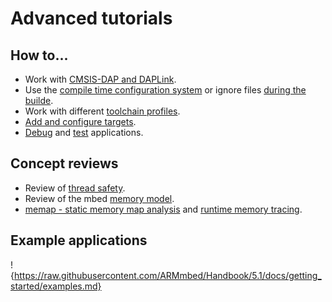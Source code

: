 
# Advanced tutorials

## How to...

* Work with [CMSIS-DAP and DAPLink](DAP.md).
* Use the [compile time configuration system](config_system.md) or ignore files [during the builde](mbedignore.md).
* Work with different [toolchain profiles](toolchain_profiles.md).
* [Add and configure targets](mbed_targets.md).
* [Debug](debugging.md) and [test](testing.md) applications.


## Concept reviews

* Review of [thread safety](../concepts/thread_safety.md).
* Review of the mbed [memory model](../concepts/memory_model.md).
* [memap - static memory map analysis](../concepts/memap.md) and [runtime memory tracing](runtime_mem_trace.md).

## Example applications

!{https://raw.githubusercontent.com/ARMmbed/Handbook/5.1/docs/getting_started/examples.md}

